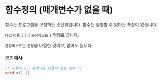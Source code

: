 # 함수정의 (매개변수가 없을 때)
함수는 프로그램을 구성하는 소단위입니다. 함수는 실행할 수 있다는 특징이 있습니다. 

`타입` `이름` `(` `)` `{` `문장리스트` `}` 형태로 씁니다.

`문장리스트`는 `문장`을 나열한 것이고, 없어도 됩니다. 

#### 코드 예시:
```c
/* 이름이 x고 실행되는 내용이 없는 함수 */
void x() {}
```
